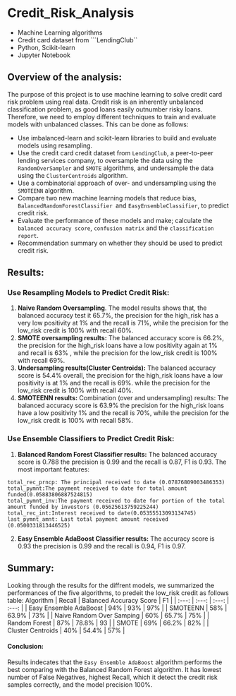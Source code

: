 # Credit_Risk_Analysis
-	Machine Learning algorithms
-	Credit card dataset from ```LendingClub``
-	Python, Scikit-learn
-	Jupyter Notebook
## Overview of the analysis:
The purpose of this project is to use machine learning to solve credit card risk problem using real data. Credit risk is an inherently unbalanced classification problem, as good loans easily outnumber risky loans. Therefore, we need to employ different techniques to train and evaluate models with unbalanced classes. This can be done as follows:
- Use imbalanced-learn and scikit-learn libraries to build and evaluate models using resampling. 
- Use the credit card credit dataset from ```LendingClub```, a peer-to-peer lending services company, to oversample the data using the ```RandomOverSampler``` and ```SMOTE``` algorithms, and undersample the data using the ```ClusterCentroids``` algorithm. 
- Use a combinatorial approach of over- and undersampling using the ```SMOTEENN``` algorithm. 
- Compare two new machine learning models that reduce bias, ```BalancedRandomForestClassifier ```and ```EasyEnsembleClassifier```, to predict credit risk. 
- Evaluate the performance of these models and make; calculate the ```balanced accuracy score```, ```confusion matrix``` and the ```classification report```.
- Recommendation summary on whether they should be used to predict credit risk.

## Results:
### Use Resampling Models to Predict Credit Risk: 
1. **Naive Random Oversampling**.
The model results shows that, the balanced accuracy test it 65.7%, the precision for the high_risk has a very low positivity at 1% and the recall is 71%, while the 
precision for the low_risk credit is 100% with recall 60%.  
2. **SMOTE oversampling results:** 
The balanced accuracy score is 66.2%, the precision for the high_risk loans have a low positivity again at 1% and recall is 63% , while the precision for the low_risk credit is 100% with recall 69%.
3. **Undersampling results(Cluster Centroids):** 
The balanced accuracy score is 54.4% overall, the precision for the high_risk loans have a low positivity is at 1% and the recall is 69%. while the precision for the low_risk credit is 100% with recall 40%.
4. **SMOTEENN results:**
  Combination (over and undersampling) results: The balanced accuracy score is 63.9% the precision for the high_risk loans have a low positivity 1% and the recall is 70%, while the precision for the low_risk credit is 100% with recall 58%.
  
### Use Ensemble Classifiers to Predict Credit Risk: 

1. **Balanced Random Forest Classifier results:** 
The balanced accuracy score is 0.788 the precision is 0.99 and the recall is 0.87, F1 is 0.93. The most important features:
``` 
total_rec_prncp: The principal received to date (0.07876809003486353)
total_pymnt:The payment received to date for total amount funded(0.05883806887524815)
total_pymnt_inv:The payment received to date for portion of the total amount funded by investors (0.05625613759225244)
total_rec_int:Interest received to date(0.05355513093134745)
last_pymnt_amnt: Last total payment amount received (0.0500331813446525)
```
2. **Easy Ensemble AdaBoost Classifier results:** 
The accuracy score is 0.93 the precision is 0.99 and the recall is 0.94, F1 is 0.97.

## Summary:
Looking through the results for the diffrent models, we summarized the performances of the five algorithms, to predeit the low_risk credit as follows table:
Algorithm | Recall | Balanced Accuracy Score | F1 | 
| :---: | :---: | :---: | :---: | 
| Easy Ensemble AdaBoost | 94% | 93% | 97% | 
| SMOTEENN | 58% | 63.9% | 73% |
| Naive Random Over Samping | 60% | 65.7% | 75% |
| Random Forest | 87% | 78.8% | 93 |
| SMOTE | 69% | 66.2% | 82% |
| Cluster Centroids | 40% | 54.4% | 57% | 

#### Conclusion:
Results indecates that the ```Easy Ensemble AdaBoost``` algorithm performs the best comparing with the Balanced Random Forest algorithm. It has lowest number of False Negatives, highest Recall, which it detect the credit risk samples correctly, and the model precision 100%. 
